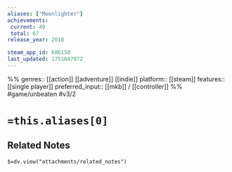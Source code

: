 ```yaml
---
aliases: ["Moonlighter"]
achievements:
 current: 49
 total: 67
release_year: 2018

steam_app_id: 606150
last_updated: 1751647972
---
```

%%
genres:: [[action]] [[adventure]] [[indie]]
platform:: [[steam]]
features:: [[single player]]
preferred_input:: [[mkb]] / [[controller]]
%%
#game/unbeaten
#v3/2

# `=this.aliases[0]`
## Related Notes
`$=dv.view("attachments/related_notes")`